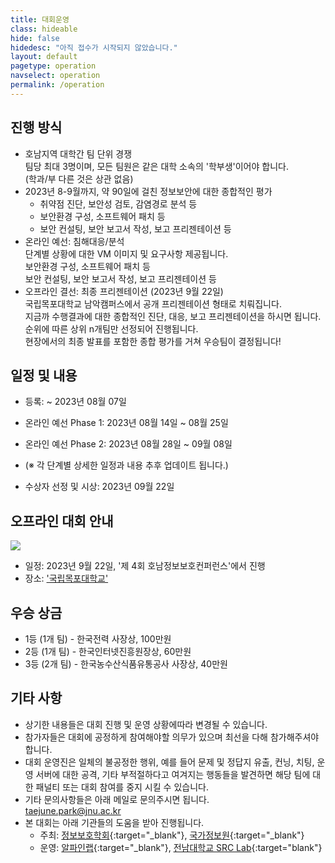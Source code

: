 ```yaml
---
title: 대회운영
class: hideable
hide: false
hidedesc: "아직 접수가 시작되지 않았습니다."
layout: default
pagetype: operation
navselect: operation
permalink: /operation
---
```


## 진행 방식
* 호남지역 대학간 팀 단위 경쟁  
   팀당 최대 3명이며, 모든 팀원은 같은 대학 소속의 '학부생'이어야 합니다.  
   (학과/부 다른 것은 상관 없음)
* 2023년 8-9월까지, 약 90일에 걸친 정보보안에 대한 종합적인 평가  
   - 취약점 진단, 보안성 검토, 감염경로 분석 등  
   - 보안환경 구성, 소프트웨어 패치 등  
   - 보안 컨설팅, 보안 보고서 작성, 보고 프리젠테이션 등  
* 온라인 예선: 침해대응/분석  
   단계별 상황에 대한 VM 이미지 및 요구사항 제공됩니다.  
   보안환경 구성, 소프트웨어 패치 등  
   보안 컨설팅, 보안 보고서 작성, 보고 프리젠테이션 등  
* 오프라인 결선: 최종 프리젠테이션 (2023년 9월 22일)  
   국립목포대학교 남악캠퍼스에서 공개 프리젠테이션 형태로 치뤄집니다.  
   지금까 수행결과에 대한 종합적인 진단, 대응, 보고 프리젠테이션을 하시면 됩니다.  
   순위에 따른 상위 n개팀만 선정되어 진행됩니다.  
   현장에서의 최종 발표를 포함한 종합 평가를 거쳐 우승팀이 결정됩니다!  

## 일정 및 내용

* 등록: ~ 2023년 08월 07일   
*  온라인 예선 Phase 1: 2023년 08월 14일 ~ 08월 25일
*  온라인 예선 Phase 2: 2023년 08월 28일 ~ 09월 08일
* (※ 각 단계별 상세한 일정과 내용 추후 업데이트 됩니다.)  

* 수상자 선정 및 시상: 2023년 09월 22일  
   
## 오프라인 대회 안내
![](/assets/img/mokpo.jpg)  
* 일정: 2023년 9월 22일, '제 4회 호남정보보호컨퍼런스'에서 진행  
* 장소: ['국립목포대학교'](https://www.mokpo.ac.kr/)  

## 우승 상금
* 1등 (1개 팀) - 한국전력 사장상, 100만원  
* 2등 (1개 팀) - 한국인터넷진흥원장상, 60만원  
* 3등 (2개 팀) - 한국농수산식품유통공사 사장상, 40만원  

## 기타 사항
* 상기한 내용들은 대회 진행 및 운영 상황에따라 변경될 수 있습니다.  
* 참가자들은 대회에 공정하게 참여해야할 의무가 있으며 최선을 다해 참가해주셔야 합니다.  
* 대회 운영진은 일체의 불공정한 행위, 예를 들어 문제 및 정답지 유출, 컨닝, 치팅, 운영 서버에 대한 공격, 기타 부적절하다고 여겨지는 행동들을 발견하면 해당 팀에 대한 패널티 또는 대회 참여를 중지 시킬 수 있습니다.  
* 기타 문의사항들은 아래 메일로 문의주시면 됩니다.  
   [taejune.park@jnu.ac.kr](mailto:taejune.park@jnu.ac.kr)  
* 본 대회는 아래 기관들의 도움을 받아 진행됩니다.  
  * 주최: [정보보호학회](https://www.kepco.co.kr/){:target="_blank"}, [국가정보원](https://nis.go.kr/){:target="_blank"}  
  * 운영: [알파인랩](https://alpinelab.io/){:target="_blank"}, [전남대학교 SRC Lab](https://src-jnu.ac.kr){:target="blank"}  
